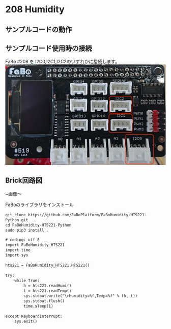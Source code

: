 # 208 Humidity



## サンプルコードの動作


## サンプルコード使用時の接続
FaBo #208 を I2C0,I2C1,I2C2のいずれかに接続します。
![](./../img/211_7Seg/i2cpin.jpg) 

## Brick回路図
~画像〜

FaBoのライブラリをインストール

```
git clone https://github.com/FaBoPlatform/FaBoHumidity-HTS221-Python.git
cd FaBoHumidity-HTS221-Python
sudo pip3 install .
```


```
# coding: utf-8
import FaBoHumidity_HTS221
import time
import sys

hts221 = FaBoHumidity_HTS221.HTS221()

try:
    while True:
        h = hts221.readHumi()
        t = hts221.readTemp()
        sys.stdout.write("\rHumidity=%f,Temp=%f" % (h, t))
        sys.stdout.flush()
        time.sleep(1)

except KeyboardInterrupt:
    sys.exit()
```

